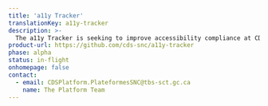 ```yaml
---
title: 'a11y Tracker'
translationKey: a11y-tracker
description: >-
  The a11y Tracker is seeking to improve accessibility compliance at CDS by collecting and presenting data on how product teams are performing, and by reporting on how we're improving over time.
product-url: https://github.com/cds-snc/a11y-tracker
phase: alpha
status: in-flight
onhomepage: false
contact:
  - email: CDSPlatform.PlateformesSNC@tbs-sct.gc.ca
    name: The Platform Team
---
```

